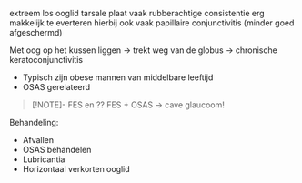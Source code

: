 extreem los ooglid
tarsale plaat vaak rubberachtige consistentie 
erg makkelijk te everteren
hierbij ook vaak papillaire conjunctivitis (minder goed afgeschermd)

Met oog op het kussen liggen -> trekt weg van de globus -> chronische keratoconjunctivitis
- Typisch zijn obese mannen van middelbare leeftijd
- OSAS gerelateerd

> [!NOTE]- FES en ??
> FES + OSAS -> cave glaucoom!

Behandeling:
- Afvallen
- OSAS behandelen
- Lubricantia
- Horizontaal verkorten ooglid